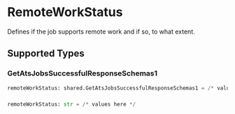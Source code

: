 # RemoteWorkStatus

Defines if the job supports remote work and if so, to what extent.


## Supported Types

### GetAtsJobsSuccessfulResponseSchemas1

```python
remoteWorkStatus: shared.GetAtsJobsSuccessfulResponseSchemas1 = /* values here */
```

### 

```python
remoteWorkStatus: str = /* values here */
```

